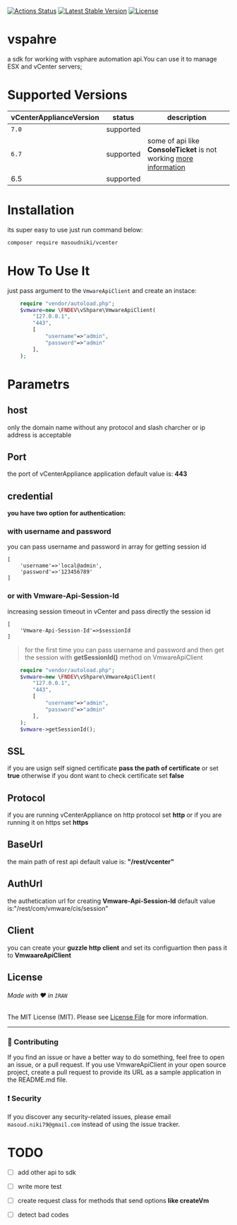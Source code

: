 [![Actions Status](https://github.com/masoudniki/vSphere/workflows/CI/badge.svg)](https://github.com/masoudniki/vSphere/actions)
[![Latest Stable Version](http://poser.pugx.org/masoudniki/vcenter/v)](https://packagist.org/packages/masoudniki/vcenter)
[![License](http://poser.pugx.org/masoudniki/vcenter/license)](https://packagist.org/packages/masoudniki/vcenter)
# vspahre
a sdk for working with vsphare automation api.You can use it to manage ESX and vCenter servers;

# Supported Versions
| **vCenterApplianceVersion** 	| **status** 	| **description**                                                	|
|-----------------------------	|------------	|----------------------------------------------------------------	|
| `7.0`                       	| supported  	|                                                                	|
| `6.7`                       	| supported  	| some of api like **ConsoleTicket** is not working [more information](https://developer.vmware.com/docs/vsphere-automation/latest/vcenter/) 	|
| 6.5                         	| supported  	|                                                                	|



# Installation
its super easy to use just run command below:
```sh
composer require masoudniki/vcenter
```

# How To Use It
just pass argument to the ```VmwareApiClient``` and create an instace:
```php
    require "vendor/autoload.php";
    $vmware=new \FNDEV\vShpare\VmwareApiClient(
        "127.0.0.1",
        "443",
        [
            "username"=>"admin",
            "password"=>"admin"
        ],
    );
 ```
# Parametrs
## host
only the domain name without any protocol and slash charcher or ip address is acceptable

## Port
the port of vCenterAppliance application default value is: **443**


## credential
**you have two option for authentication:**

### with username and password
you can pass username and password in array for getting session id 
```
[
    'username'=>'local@admin',
    'password'=>'123456789'
]
```
### or with Vmware-Api-Session-Id
increasing session timeout in vCenter and pass directly the session id 
```
[
    'Vmware-Api-Session-Id'=>$sessionId
]
```
> for the first time you can pass username and password and then get the session with **getSessionId()** method on VmwareApiClient
```php
    require "vendor/autoload.php";
    $vmware=new \FNDEV\vShpare\VmwareApiClient(
        "127.0.0.1",
        "443",
        [
            "username"=>"admin",
            "password"=>"admin"
        ],
    );
    $vmware->getSessionId();
```
## SSL
if you are usign self signed certificate **pass the path of certificate** or set **true** otherwise if you dont want to check certificate set **false**

## Protocol
if you are running vCenterAppliance on http protocol set **http** or if you are running it on https set **https**

## BaseUrl
the main path of rest api default value is: **"/rest/vcenter"**
## AuthUrl
the authetication url for creating **Vmware-Api-Session-Id** default value is:"/rest/com/vmware/cis/session"
## Client
you can create your **guzzle http client** and set its configuartion then pass it to **VmwaareApiClient**



## License
###### Made with ❤️ in `IRAN`
The MIT License (MIT). Please see [License File](LICENSE.md) for more information.

--------------------

### :raising_hand: Contributing
If you find an issue or have a better way to do something, feel free to open an issue, or a pull request.
If you use VmwareApiClient in your open source project, create a pull request to provide its URL as a sample application in the README.md file.


### :exclamation: Security
If you discover any security-related issues, please email `masoud.niki79@gmail.com` instead of using the issue tracker.




# TODO

- [ ] add other api to sdk
- [ ] write more test 
- [ ] create request class for methods that send options **like createVm**
- [ ] detect bad codes





